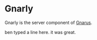 Gnarly
======

Gnarly is the server component of [Gnarus][gnarus].

ben typed a line here. it was great.

[gnarus]:http://gnar.us